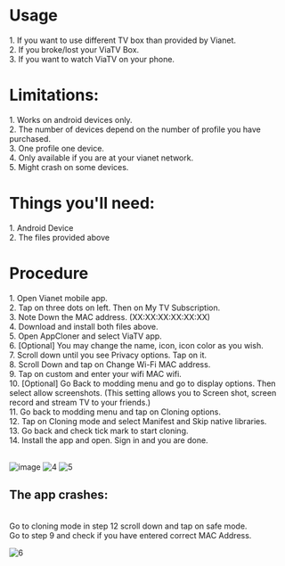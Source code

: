<H1>Usage</H1>
1. If you want to use different TV box than provided by Vianet.</br>
2. If you broke/lost your ViaTV Box.</br>
3. If you want to watch ViaTV on your phone.</br>

<H1>Limitations:</H1>
1. Works on android devices only.</br>
2. The number of devices depend on the number of profile you have purchased.</br>
3. One profile one device.</br>
4. Only available if you are at your vianet network.</br>
5. Might crash on some devices.</br>

<H1>Things you'll need:</H1>
1. Android Device</br>
2. The files provided above</br>

<H1>Procedure</H1>
1. Open Vianet mobile app.</br>
2. Tap on three dots on left. Then on My TV Subscription.</br>
3. Note Down the MAC address. (XX:XX:XX:XX:XX:XX)</br>
4. Download and install both files above.</br>
5. Open AppCloner and select ViaTV app.</br>
6. [Optional] You may change the name, icon, icon color as you wish.</br>
7. Scroll down until you see Privacy options. Tap on it.</br>
8. Scroll Down and tap on Change Wi-Fi MAC address.</br>
9. Tap on custom and enter your wifi MAC wifi.</br>
10. [Optional] Go Back to modding menu and go to display options. Then select allow screenshots. (This setting allows you to Screen shot, screen record and stream TV to your friends.)</br>
11. Go back to modding menu and tap on Cloning options.</br>
12. Tap on Cloning mode and select Manifest and Skip native libraries.</br>
13. Go back and check tick mark to start cloning.</br>
14. Install the app and open. Sign in and you are done.</br>
</br>

![image](https://github.com/Astronxd/ViaTV/assets/32937797/267b2917-fa1d-436f-927f-061ec4967fac)
![4](https://github.com/Astronxd/ViaTV/assets/32937797/5f46876e-948c-4012-ba93-68f0a6399037)
![5](https://github.com/Astronxd/ViaTV/assets/32937797/64ebba45-0cd4-4c95-b753-9345c8ee9120)


<H2> The app crashes:</H2> </br>
Go to cloning mode in step 12 scroll down and tap on safe mode.  </br>
Go to step 9 and check if you have entered correct MAC Address.  </br>

![6](https://github.com/Astronxd/ViaTV/assets/32937797/d0c72efc-54e6-41df-8124-f182142c8689)
